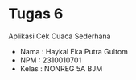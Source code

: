 
# Tugas 6
Aplikasi Cek Cuaca Sederhana
- Nama : Haykal Eka Putra Gultom
- NPM : 2310010701
- Kelas : NONREG 5A BJM


